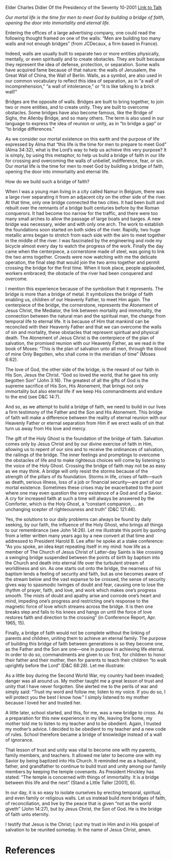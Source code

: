 Elder Charles Didier
Of the Presidency of the Seventy
10-2001
[Link to Talk](https://www.churchofjesuschrist.org/study/general-conference/2001/10/building-a-bridge-of-faith?lang=eng)

_Our mortal life is the time for men to meet God by building a bridge of faith, opening the door into immortality and eternal life._

Entering the offices of a large advertising company, one could read the following thought framed on one of the walls: “Men are building too many walls and not enough bridges” (from JCDecaux, a firm based in France).

Indeed, walls are usually built to separate two or more entities physically, mentally, or even spiritually and to create obstacles. They are built because they represent the idea of defense, protection, or separation. Some walls have acquired fame because of that nature: the walls of Jerusalem, the Great Wall of China, the Wall of Berlin. Walls, as a symbol, are also used in our common vocabulary to reflect this idea of separation, as in “a wall of incomprehension,” “a wall of intolerance,” or “it is like talking to a brick wall!”

Bridges are the opposite of walls. Bridges are built to bring together, to join two or more entities, and to create unity. They are built to overcome obstacles. Some bridges have also become famous, like the Bridge of Sighs, the Allenby Bridge, and so many others. The term is also used in our language to express the idea of reunion or unity, as in “to bridge a gap” or “to bridge differences.”

As we consider our mortal existence on this earth and the purpose of life expressed by Alma that “this life is the time for men to prepare to meet God” (Alma 34:32), what is the Lord’s way to help us achieve this very purpose? It is simply, by using this metaphor, to help us build a bridge of faith in our life for crossing and overcoming the walls of unbelief, indifference, fear, or sin. Our mortal life is the time for men to meet God by building a bridge of faith, opening the door into immortality and eternal life.

How do we build such a bridge of faith?

When I was a young man living in a city called Namur in Belgium, there was a large river separating it from an adjacent city on the other side of the river. At that time, only one bridge connected the two cities. It had been built and rebuilt over the remnants of a bridge built centuries before by the Roman conquerors. It had become too narrow for the traffic, and there were too many small arches to allow the passage of large boats and barges. A new bridge was necessary, wider and with only one arch. The work to establish the foundations soon started on both sides of the river. Rapidly, two huge metallic arms began to stretch from each side with the aim to meet together in the middle of the river. I was fascinated by the engineering and rode my bicycle almost every day to watch the progress of the work. Finally the day came when the centerpiece, a cornerstone made of steel, was going to link the two arms together. Crowds were now watching with me the delicate operation, the final step that would join the two arms together and permit crossing the bridge for the first time. When it took place, people applauded, workers embraced; the obstacle of the river had been conquered and overcome.

I mention this experience because of the symbolism that it represents. The bridge is more than a bridge of metal. It symbolizes the bridge of faith enabling us, children of our Heavenly Father, to meet Him again. The centerpiece of the bridge, the cornerstone, represents the Atonement of Jesus Christ, the Mediator, the link between mortality and immortality, the connection between the natural man and the spiritual man, the change from temporal life to eternal life. It is because of Him that mankind can be reconciled with their Heavenly Father and that we can overcome the walls of sin and mortality, these obstacles that represent spiritual and physical death. The Atonement of Jesus Christ is the centerpiece of the plan of salvation, the promised reunion with our Heavenly Father, as we read in the book of Moses: “This is the plan of salvation unto all men, through the blood of mine Only Begotten, who shall come in the meridian of time” (Moses 6:62).

The love of God, the other side of the bridge, is the reward of our faith in His Son, Jesus the Christ. “God so loved the world, that he gave his only begotten Son” (John 3:16). The greatest of all the gifts of God is the supreme sacrifice of His Son, His Atonement, that brings not only immortality but also eternal life if we keep His commandments and endure to the end (see D&C 14:7).

And so, as we attempt to build a bridge of faith, we need to build in our lives a firm testimony of the Father and the Son and His Atonement. This bridge of faith will make a difference between the reality of eternal reunion with our Heavenly Father or eternal separation from Him if we erect walls of sin that turn us away from His love and mercy.

The gift of the Holy Ghost is the foundation of the bridge of faith. Salvation comes only by Jesus Christ and by our divine exercise of faith in Him, allowing us to repent of our sins and to receive the ordinances of salvation, the railings of the bridge. The inner feelings and promptings to overcome the obstacles of life and to make righteous choices will come by listening to the voice of the Holy Ghost. Crossing the bridge of faith may not be as easy as we may think. A bridge will only resist the storms because of the strength of the pillars of its foundation. Storms in life, crises of faith—such as death, serious illness, loss of a job or financial security—are part of our mortal existence. Sometimes these crises may be exacerbated to the point where one may even question the very existence of a God and of a Savior. A cry for increased faith at such a time will always be answered by the Comforter, which is the Holy Ghost, a “constant companion, … an unchanging scepter of righteousness and truth” (D&C 121:46).

Yes, the solutions to our daily problems can always be found by daily seeking, by our faith, the influence of the Holy Ghost, who brings all things to our remembrance (see John 14:26). Let me illustrate this point by quoting from a letter written many years ago by a new convert at that time and addressed to President Harold B. Lee after he spoke at a stake conference: “As you spoke, an idea kept repeating itself in my mind: how life as a member of The Church of Jesus Christ of Latter-day Saints is like crossing a swinging bridge suspended between the points of birth by baptism into the Church and death into eternal life over the turbulent stream of worldliness and sin. As one starts out onto the bridge, the nearness of his baptism lends a feeling of security and faith, but as one becomes aware of the stream below and the vast expanse to be crossed, the sense of security gives way to spasmodic twinges of doubt and fear, causing one to lose the rhythm of prayer, faith, and love, and work which makes one’s progress smooth. The mists of doubt and apathy arise and corrode one’s heart and mind, impeding one’s progress and restricting one’s response to the magnetic force of love which streams across the bridge. It is then one breaks step and falls to his knees and hangs on until the force of love restores faith and direction to the crossing” (in Conference Report, Apr. 1965, 15).

Finally, a bridge of faith would not be complete without the linking of parents and children, uniting them to achieve an eternal family. The purpose of building this bridge of faith between generations is so they become one, as the Father and the Son are one—one in purpose in achieving life eternal. In order to do so, commandments are given to us: first, for children to honor their father and their mother, then for parents to teach their children “to walk uprightly before the Lord” (D&C 68:28). Let me illustrate:

As a little boy during the Second World War, my country had been invaded; danger was all around us. My mother taught me a great lesson of trust and unity that I have never forgotten. She alerted me to the perils of war and simply said: “Trust my word and follow me; listen to my voice. If you do so, I will protect you the best I know how.” I simply listened to my mother because I loved her and trusted her.

A little later, school started, and this, for me, was a new bridge to cross. As a preparation for this new experience in my life, leaving the home, my mother told me to listen to my teacher and to be obedient. Again, I trusted my mother’s advice. I decided to be obedient to my teacher and a new code of rules. School therefore became a bridge of knowledge instead of a wall of ignorance.

That lesson of trust and unity was vital to become one with my parents, family members, and teachers. It allowed me later to become one with my Savior by being baptized into His Church. It reminded me as a husband, father, and grandfather to continue to build trust and unity among our family members by keeping the temple covenants. As President Hinckley has stated: “The temple is concerned with things of immortality. It is a bridge between this life and the next” (Stand a Little Taller [2001], 6).

In our day, it is so easy to isolate ourselves by erecting temporal, spiritual, and even family or religious walls. Let us instead build more bridges of faith, of reconciliation, and live by the peace that is given “not as the world giveth” (John 14:27), but by Jesus Christ, the Son of God. He is the bridge of faith unto eternity.

I testify that Jesus is the Christ; I put my trust in Him and in His gospel of salvation to be reunited someday. In the name of Jesus Christ, amen.

# References
